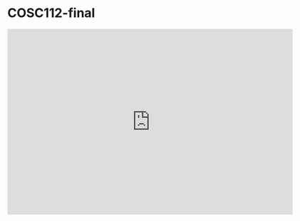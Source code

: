 # COSC112-final

<iframe src='https://gfycat.com/ifr/AcclaimedSerpentineFirefly' frameborder='0' scrolling='no' allowfullscreen width='640' height='418'/>

Our final project for Amherst College's S2019 COSC-112 course.

This program takes in the user's picture/profile and distorts it in a number of selectable ways.

profile -> *weird* profile

## Installation:
 * Make sure you have Python 3.65
  * *Make sure the python3 command calls the Python 3.65 interpreter*
 * Install OpenCV `pip3 install opencv-python`
 * Install main and contrib OpenCV modules `pip3 install opencv-contrib-python`


## To Run:
  * `javac *.java && java Main`
